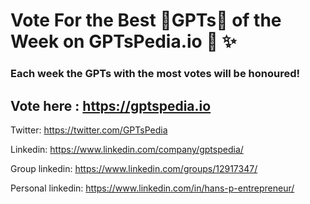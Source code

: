 # Vote For the Best 🤖GPTs🤖 of the Week on GPTsPedia.io 🚀 ✨

 ### Each week the GPTs with the most votes will be honoured!

## Vote here : https://gptspedia.io

Twitter: https://twitter.com/GPTsPedia

Linkedin: https://www.linkedin.com/company/gptspedia/

Group linkedin: https://www.linkedin.com/groups/12917347/

Personal linkedin: https://www.linkedin.com/in/hans-p-entrepreneur/

